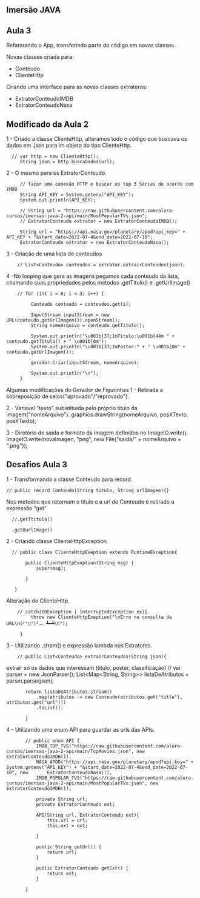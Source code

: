 ## Imersão JAVA

## Aula 3

Refatorando o App, transferindo parte do código em novas classes.

Novas classes criada para:
 - Conteudo
 - ClienteHttp

Criando uma interface para as novas classes extratoras:
 - ExtratorConteudoIMDB
 - ExtratorConteudoNasa
 
## Modificado da Aula 2
1 - Criado a classe ClienteHttp, alteramos todo o código que buscava os dados em .json para im objeto do tipo ClienteHttp.

      // var http = new ClienteHttp();
         String json = http.buscaDados(url);
         
2 - O mesmo para os ExtratorConteudo.

         // fazer uma conexão HTTP e buscar os top 3 Séries de acordo com IMDB
         String API_KEY = System.getenv("API_KEY");
         System.out.println(API_KEY);

         // String url = "https://raw.githubusercontent.com/alura-cursos/imersao-java-2-api/main/MostPopularTVs.json";
         // ExtratorConteudo extrator = new ExtratorConteudoIMDB();

         String url = "https://api.nasa.gov/planetary/apod?api_key=" + API_KEY + "&start_date=2022-07-4&end_date=2022-07-10";
         ExtratorConteudo extrator = new ExtratorConteudoNasa();
         
3 - Criação de uma lista de conteudos

        // List<Conteudo> conteudos = extrator.extrairConteudos(json);

4 -No looping que gera as imagens pegamos cada conteudo da lista, chamando suas propriedades pelos metodos .getTitulo() e .getUrlImage()

        // for (int i = 0; i < 3; i++) {

             Conteudo conteudo = conteudos.get(i);

             InputStream inputStream = new URL(conteudo.getUrlImagem()).openStream();
             String nomeArquivo = conteudo.getTitulo();      

             System.out.println("\u001b[37;1mTitulo:\u001b[44m " + conteudo.getTitulo() + " \u001b[0m");
             System.out.println("\u001b[37;1mPoster:" + " \u001b[0m" + conteudo.getUrlImagem());

             gerador.Criar(inputStream, nomeArquivo);

             System.out.println("\n");
         }
         
         
Algumas modificações do Gerador de Figurinhas
1 - Retirada a sobreposição de selos("aprovado"/"reprovado").

2 - Variavel "texto" subistituida pelo próprio titulo da imagem("nomeArquivo").
           graphics.drawString(nomeArquivo, posXTexto, posYTexto);
      
3 - Diretório de saida e formato da imagem definidos no ImageIO.write().
          ImageIO.write(novaImagen, "png", new File("saida/" + nomeArquivo + ".png"));

## Desafios Aula 3
1 - Transformando a classe Conteudo para record.

    // public record Conteudo(String titulo, String urlImagem){}

Nos metodos que retornam o titulo e a url de Conteudo é retirado a expressão "get"

      //.getTtitulo()

      .getUurlImage()

2 - Criando classe ClienteHttpException.

      // public class ClienteHttpExeption extends RuntimeException{

           public ClienteHttpExeption(String msg) {
               super(msg);

           }

       }

Alteração do ClienteHttp.

        // catch(IOException | InterruptedException ex){
             throw new ClienteHttpExeption("\nErro na consulta da URL\n(╯°□°)╯︵ ┻━┻\n");

         }
         
3 - Utilizando .stram() e expressão lambda nos Extratores.

        // public List<Conteudo> extrairConteudos(String json){

 extrair só os dados que interessam (titulo, poster, classificação)
        //   var parser = new JsonParser();
           List<Map<String, String>> listaDeAtributos = parser.parse(json);

           return listaDeAtributos.stream()
               .map(atributos -> new Conteudo(atributos.get("title"), atributos.get("url")))
               .toList();

           }

4 - Utilizando uma enum API para guardar as urls das APIs.

           // public enum API {
               IMDB_TOP_TVS("https://raw.githubusercontent.com/alura-cursos/imersao-java-2-api/main/TopMovies.json", new ExtratorConteudoIMDB()),
               NASA_APOD("https://api.nasa.gov/planetary/apod?api_key=" + System.getenv("API_KEY") + "&start_date=2022-07-4&end_date=2022-07-10", new       ExtratorConteudoNasa()),
               IMDB_POPULAR_TVS("https://raw.githubusercontent.com/alura-cursos/imersao-java-2-api/main/MostPopularTVs.json", new ExtratorConteudoIMDB());

               private String url;
               private ExtratorConteudo ext;

               API(String url, ExtratorConteudo ext){
                   this.url = url;
                   this.ext = ext;

               }

               public String getUrl() {
                   return url;
               }

               public ExtratorConteudo getExt() {
                   return ext;
               }

           }
